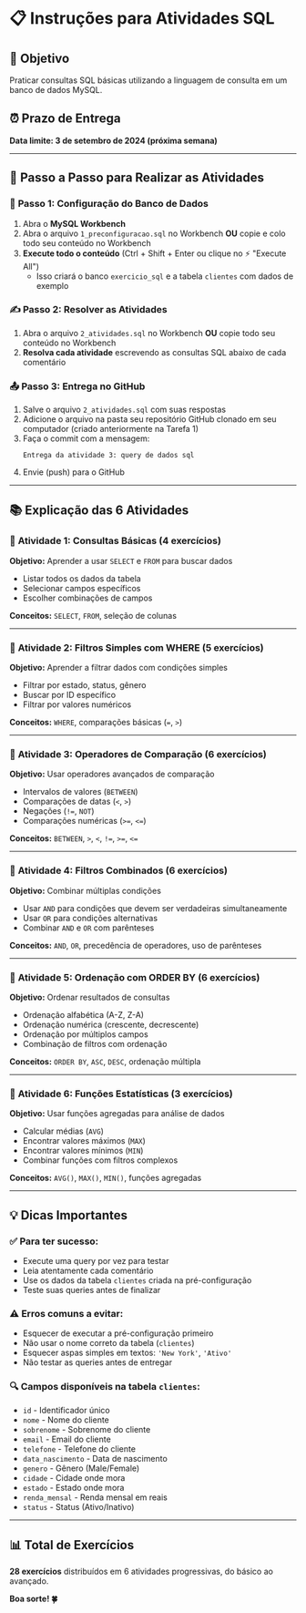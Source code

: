 # 📋 Instruções para Atividades SQL

## 🎯 Objetivo

Praticar consultas SQL básicas utilizando a linguagem de consulta em um banco de dados MySQL.

## ⏰ Prazo de Entrega

**Data limite: 3 de setembro de 2024 (próxima semana)**

---

## 🚀 Passo a Passo para Realizar as Atividades

### 📝 **Passo 1: Configuração do Banco de Dados**

1. Abra o **MySQL Workbench**
2. Abra o arquivo `1_preconfiguracao.sql` no Workbench **OU** copie e colo todo seu conteúdo no Workbench
3. **Execute todo o conteúdo** (Ctrl + Shift + Enter ou clique no ⚡ "Execute All")
   - Isso criará o banco `exercicio_sql` e a tabela `clientes` com dados de exemplo

### ✍️ **Passo 2: Resolver as Atividades**

1. Abra o arquivo `2_atividades.sql` no Workbench **OU** copie todo seu conteúdo no Workbench
2. **Resolva cada atividade** escrevendo as consultas SQL abaixo de cada comentário

### 📤 **Passo 3: Entrega no GitHub**

1. Salve o arquivo `2_atividades.sql` com suas respostas
2. Adicione o arquivo na pasta seu repositório GitHub clonado em seu computador (criado anteriormente na Tarefa 1)
3. Faça o commit com a mensagem:
   ```
   Entrega da atividade 3: query de dados sql
   ```
4. Envie (push) para o GitHub

---

## 📚 Explicação das 6 Atividades

### 🔹 **Atividade 1: Consultas Básicas (4 exercícios)**

**Objetivo:** Aprender a usar `SELECT` e `FROM` para buscar dados

- Listar todos os dados da tabela
- Selecionar campos específicos
- Escolher combinações de campos

**Conceitos:** `SELECT`, `FROM`, seleção de colunas

---

### 🔹 **Atividade 2: Filtros Simples com WHERE (5 exercícios)**

**Objetivo:** Aprender a filtrar dados com condições simples

- Filtrar por estado, status, gênero
- Buscar por ID específico
- Filtrar por valores numéricos

**Conceitos:** `WHERE`, comparações básicas (`=`, `>`)

---

### 🔹 **Atividade 3: Operadores de Comparação (6 exercícios)**

**Objetivo:** Usar operadores avançados de comparação

- Intervalos de valores (`BETWEEN`)
- Comparações de datas (`<`, `>`)
- Negações (`!=`, `NOT`)
- Comparações numéricas (`>=`, `<=`)

**Conceitos:** `BETWEEN`, `>`, `<`, `!=`, `>=`, `<=`

---

### 🔹 **Atividade 4: Filtros Combinados (6 exercícios)**

**Objetivo:** Combinar múltiplas condições

- Usar `AND` para condições que devem ser verdadeiras simultaneamente
- Usar `OR` para condições alternativas
- Combinar `AND` e `OR` com parênteses

**Conceitos:** `AND`, `OR`, precedência de operadores, uso de parênteses

---

### 🔹 **Atividade 5: Ordenação com ORDER BY (6 exercícios)**

**Objetivo:** Ordenar resultados de consultas

- Ordenação alfabética (A-Z, Z-A)
- Ordenação numérica (crescente, decrescente)
- Ordenação por múltiplos campos
- Combinação de filtros com ordenação

**Conceitos:** `ORDER BY`, `ASC`, `DESC`, ordenação múltipla

---

### 🔹 **Atividade 6: Funções Estatísticas (3 exercícios)**

**Objetivo:** Usar funções agregadas para análise de dados

- Calcular médias (`AVG`)
- Encontrar valores máximos (`MAX`)
- Encontrar valores mínimos (`MIN`)
- Combinar funções com filtros complexos

**Conceitos:** `AVG()`, `MAX()`, `MIN()`, funções agregadas

---

## 💡 Dicas Importantes

### ✅ **Para ter sucesso:**

- Execute uma query por vez para testar
- Leia atentamente cada comentário
- Use os dados da tabela `clientes` criada na pré-configuração
- Teste suas queries antes de finalizar

### ⚠️ **Erros comuns a evitar:**

- Esquecer de executar a pré-configuração primeiro
- Não usar o nome correto da tabela (`clientes`)
- Esquecer aspas simples em textos: `'New York'`, `'Ativo'`
- Não testar as queries antes de entregar

### 🔍 **Campos disponíveis na tabela `clientes`:**

- `id` - Identificador único
- `nome` - Nome do cliente
- `sobrenome` - Sobrenome do cliente
- `email` - Email do cliente
- `telefone` - Telefone do cliente
- `data_nascimento` - Data de nascimento
- `genero` - Gênero (Male/Female)
- `cidade` - Cidade onde mora
- `estado` - Estado onde mora
- `renda_mensal` - Renda mensal em reais
- `status` - Status (Ativo/Inativo)

---

## 📊 Total de Exercícios

**28 exercícios** distribuídos em 6 atividades progressivas, do básico ao avançado.

**Boa sorte! 🍀**
